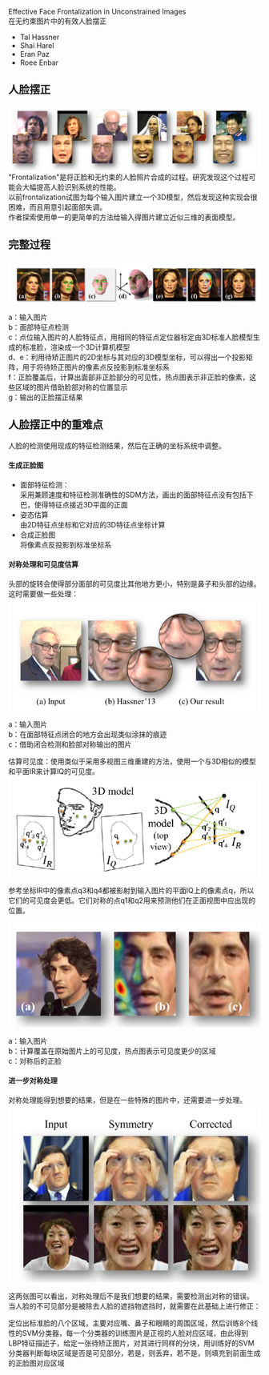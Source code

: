 Effective Face Frontalization in Unconstrained Images  
在无约束图片中的有效人脸摆正
* Tal Hassner   
* Shai Harel   
* Eran Paz
* Roee Enbar

## 人脸摆正
![frontalization_asbtract](imgs/frontalization_asbtract.png)  
"Frontalization"是将正脸和无约束的人脸照片合成的过程。研究发现这个过程可能会大幅提高人脸识别系统的性能。  
以前frontalization试图为每个输入图片建立一个3D模型，然后发现这种实现会很困难，而且用意引起面部失调。  
作者探索使用单一的更简单的方法给输入得图片建立近似三维的表面模型。    

## 完整过程
![frontalization_process](imgs/frontalization_process.png)

a：输入图片  
b：面部特征点检测  
c：点位输入图片的人脸特征点，用相同的特征点定位器标定由3D标准人脸模型生成的标准脸，渲染成一个3D计算机模型  
d、e：利用待矫正图片的2D坐标与其对应的3D模型坐标，可以得出一个投影矩阵，用于将待矫正图片的像素点反投影到标准坐标系    
f：正脸覆盖后，计算出面部非正脸部分的可见性，热点图表示非正脸的像素，这些区域的图片借助脸部对称的位置显示  
g：输出的正脸摆正结果

## 人脸摆正中的重难点
人脸的检测使用现成的特征检测结果，然后在正确的坐标系统中调整。
#### 生成正脸图
* 面部特征检测：  
采用兼顾速度和特征检测准确性的SDM方法，画出的面部特征点没有包括下巴，使得特征点接近3D平面的正面
* 姿态估算  
由2D特征点坐标和它对应的3D特征点坐标计算
* 合成正脸图  
 将像素点反投影到标准坐标系

#### 对称处理和可见度估算
头部的旋转会使得部分面部的可见度比其他地方更小，特别是鼻子和头部的边缘。这时需要做一些处理：  
![frontalization_occlusion](imgs/frontalization_occlusion.png)

a：输入图片  
b：在面部特征点闭合的地方会出现类似涂抹的痕迹  
c：借助闭合检测和脸部对称输出的图片

估算可见度：使用类似于采用多视图三维重建的方法，使用一个与3D相似的模型和平面IR来计算IQ的可见度。
![frontalization_model](imgs/frontalization_model.png)

参考坐标IR中的像素点q3和q4都被影射到输入图片的平面IQ上的像素点q，所以它们的可见度会更低。它们对称的点q1和q2用来预测他们在正面视图中应出现的位置。

![frontalization_visiable](imgs/frontalization_visiable.png)

a：输入图片  
b：计算覆盖在原始图片上的可见度，热点图表示可见度更少的区域  
c：对称后的正脸  
#### 进一步对称处理
对称处理能得到想要的结果，但是在一些特殊的图片中，还需要进一步处理。
![frontalization_correct](imgs/frontalization_correct.png)

这两张图可以看出，对称处理后不是我们想要的结果，需要检测出对称的错误。  
当人脸的不可见部分是被除去人脸的遮挡物遮挡时，就需要在此基础上进行修正：

定位出标准脸的八个区域，主要对应嘴、鼻子和眼睛的周围区域，然后训练8个线性的SVM分类器，每一个分类器的训练图片是正视的人脸对应区域，由此得到LBP特征描述子，给定一张待矫正图片，对其进行同样的分块，用训练好的SVM分类器判断每块区域是否是可见部分，若是，则丢弃，若不是，则填充到前面生成的正脸图对应区域
